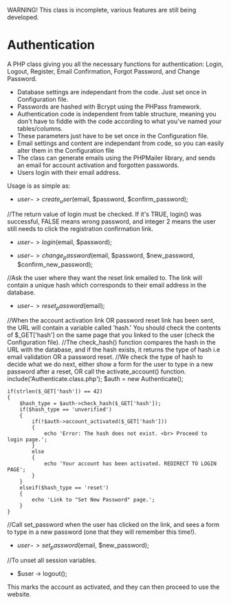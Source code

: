 WARNING! This class is incomplete, various features are still being developed.

Authentication
==================

A PHP class giving you all the necessary functions for authentication: Login, Logout, Register, Email Confirmation, Forgot Password, and Change Password.

- Database settings are independant from the code. Just set once in Configuration file.
- Passwords are hashed with Bcrypt using the PHPass framework.
- Authentication code is independent from table structure, meaning you don't have to fiddle with the code according to what you've named your tables/columns. 
- These parameters just have to be set once in the Configuration file.
- Email settings and content are independant from code, so you can easily alter them in the Configuration file 
- The class can generate emails using the PHPMailer library, and sends an email for account activation and forgotten passwords.
- Users login with their email address.

Usage is as simple as:
- $user -> create_user($email, $password, $confirm_password);

//The return value of login must be checked. If it's TRUE, login() was successful, FALSE means wrong password, and integer 2 means the user still needs to click the registration confirmation link.
- $user -> login($email, $password);

- $user -> change_password($email, $password, $new_password, $confirm_new_password);

//Ask the user where they want the reset link emailed to. The link will contain a unique hash which corresponds to their email address in the database.  
- $user -> reset_password($email);

//When the account activation link OR password reset link has been sent, the URL will contain a variable called 'hash.' You should check the contents of $_GET['hash'] on the same page that you linked to the user (check the Configuration file).
//The check_hash() function compares the hash in the URL with the database, and if the hash exists, it returns the type of hash i.e email validation OR a password reset.
//We check the type of hash to decide what we do next, either show a form for the user to type in a new password after a reset, OR call the activate_account() function.
	include('Authenticate.class.php');
    $auth = new Authenticate();
	    
    if(strlen($_GET['hash']) == 42)
    {
        $hash_type = $auth->check_hash($_GET['hash']);
        if($hash_type == 'unverified')
        {
            if(!$auth->account_activated($_GET['hash']))
            {
                echo 'Error: The hash does not exist. <br> Proceed to login page.';
            }
            else
            {
                echo 'Your account has been activated. REDIRECT TO LOGIN PAGE';
            }
        }
        elseif($hash_type == 'reset')
        {
            echo 'Link to "Set New Password" page.';
        }
    }
	
//Call set_password when the user has clicked on the link, and sees a form to type in a new password (one that they will remember this time!).
- $user -> set_password($email, $new_password);

//To unset all session variables.
- $user -> logout();

This marks the account as activated, and they can then proceed to use the website.
